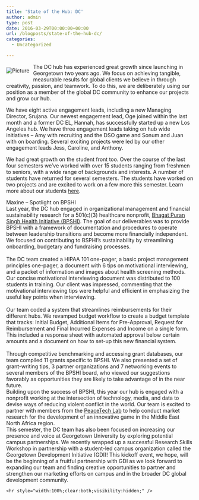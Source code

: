```yaml
---
title: 'State of the Hub: DC'
author: admin
type: post
date: 2016-03-29T00:00:00+00:00
url: /blogposts/state-of-the-hub-dc/
categories:
  - Uncategorized

---
```

<span class="imgPusher" style="float:left;height:0px"></span><span style="display: table;width:auto;position:relative;float:left;max-width:100%;;clear:left;margin-top:0px;*margin-top:0px"><a><img src="http://www.dsoglobal.org//uploads/2/4/1/8/24188388/8892957.jpg?250" style="margin-top: 10px; margin-bottom: 10px; margin-left: 0px; margin-right: 10px; border-width:0; max-width:100%" alt="Picture" class="galleryImageBorder wsite-image" /></a><span style="display: table-caption; caption-side: bottom; font-size: 90%; margin-top: -10px; margin-bottom: 10px; text-align: center;" class="wsite-caption"></span></span> 

<div class="paragraph" style="text-align:left;display:block;">
  The DC hub has experienced great growth since launching in Georgetown two years ago. We focus on achieving tangible, measurable results for global clients we believe in through creativity, passion, and teamwork. To do this, we are deliberately using our position as a member of the global DC community to enhance our projects and grow our hub. </p> 
  
  <p>
    We have eight active engagement leads, including a new Managing Director, Srujana. Our newest engagement lead, Oge joined within the last month and a former DC EL, Hannah, has successfully started up a new Los Angeles hub. We have three engagement leads taking on hub wide initiatives &#8211; Amy with recruiting and the DSO game and Sonum and Juan with on boarding. Several exciting projects were led by our other engagement leads Jess, Caroline, and Anthony.
  </p>
  
  <p>
    We had great growth on the student front too. Over the course of the last four semesters we&#8217;ve worked with over 15 students ranging from freshmen to seniors, with a wide range of backgrounds and interests. A number of students have returned for several semesters. The students have worked on two projects and are excited to work on a few more this semester. Learn more about our students <a href="http://www.dsoglobal.org/teams.html" target="_blank" rel="noopener noreferrer">here</a>.
  </p>
  
  <p>
    ​Maxine – Spotlight on BPSHI<br />Last year, the DC hub engaged in organizational management and financial sustainability research for a 501(c)(3) healthcare nonprofit, <a href="http://bpshi.com/">Bhagat Puran Singh Health Initiative (BPSHI)</a>. The goal of our deliverables was to provide BPSHI with a framework of documentation and procedures to operate between leadership transitions and become more financially independent. We focused on contributing to BSPHI’s sustainability by streamlining onboarding, budgetary and fundraising processes.<br /> <br />The DC team created a HIPAA 101 one-pager, a basic project management principles one-pager, a document with 6 tips on motivational interviewing, and a packet of information and images about health screening methods. Our concise motivational interviewing document was distributed to 100 students in training. Our client was impressed, commenting that the motivational interviewing tips were helpful and efficient in emphasizing the useful key points when interviewing.<br /> <br />Our team coded a system that streamlines reimbursements for their different hubs. We revamped budget workflow to create a budget template that tracks: Initial Budget, Additional Items for Pre-Approval, Request for Reimbursement and Final Incurred Expenses and Income on a single form. This included a response sheet with automated approval below certain amounts and a document on how to set-up this new financial system.<br /> <br />Through competitive benchmarking and accessing grant databases, our team compiled 11 grants specific to BPSHI. We also presented a set of grant-writing tips, 3 partner organizations and 7 networking events to several members of the BPSHI board, who viewed our suggestions favorably as opportunities they are likely to take advantage of in the near future. <br />Building upon the success of BPSHI, this year our hub is engaged with a nonprofit working at the intersection of technology, media, and data to devise ways of reducing violent conflict in the world. Our team is excited to partner with members from the <a href="http://www.usip.org/programs/projects/the-peacetech-lab">PeaceTech Lab</a> to help conduct market research for the development of an innovative game in the Middle East North Africa region.<br />This semester, the DC team has also been focused on increasing our presence and voice at Georgetown University by exploring potential campus partnerships. We recently wrapped up a successful Research Skills Workshop in partnership with a student-led campus organization called the Georgetown Development Initiative (GDI)! This kickoff event, we hope, will be the beginning of a fruitful partnership with GDI as we look forward to expanding our team and finding creative opportunities to partner and strengthen our marketing efforts on campus and in the broader DC global development community.  </div> 
    
    <hr style="width:100%;clear:both;visibility:hidden;" />